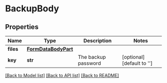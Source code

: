 # BackupBody

## Properties
Name | Type | Description | Notes
------------ | ------------- | ------------- | -------------
**files** | [**FormDataBodyPart**](FormDataBodyPart.md) |  | 
**key** | **str** | The backup password | [optional] [default to '']

[[Back to Model list]](../README.md#documentation-for-models) [[Back to API list]](../README.md#documentation-for-api-endpoints) [[Back to README]](../README.md)

